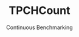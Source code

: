 ---
layout: default
title: TPCHCount
subtitle: Continuous Benchmarking
selected: Startup
expanded: Benchmarking
benchmark: /individual_results/TPCHCount.html
---